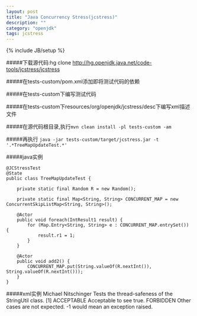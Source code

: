 ```yaml
---
layout: post
title: "Java Concurrency Stress(jcstress)"
description: ""
category: "openjdk"
tags: jcstress
---
```

{% include JB/setup %}

#####下载源代码:hg clone http://hg.openjdk.java.net/code-tools/jcstress/jcstress

#####在tests-custom/pom.xml添加即将测试代码的依赖

#####在tests-custom下编写测试代码

#####在tests-custom下resources/org/openjdk/jcstress/desc下编写xml描述文件

#####在源代码根目录,执行`mvn clean install -pl tests-custom -am`

#####再执行 `java -jar tests-custom/target/jcstress.jar -t '.*TreeMapUpdateTest.*'`

<!-- more -->
#####java实例

    @JCStressTest
    @State
    public class TreeMapUpdateTest {
    
        private static final Random R = new Random();
    
        private static final Map<String, String> CONCURRENT_MAP = new ConcurrentSkipListMap<String, String>();
    
        @Actor
        public void foreach(IntResult1 result) {
            for (Map.Entry<String, String> e : CONCURRENT_MAP.entrySet()) {
                result.r1 = 1;
            }
        }
    
        @Actor
        public void add2() {
            CONCURRENT_MAP.put(String.valueOf(R.nextInt()), String.valueOf(R.nextInt()));
        }
    }

#####xml实例
    <testsuite>
    <test name="com.sohu.tv.jcstress.test.TreeMapUpdateTest">
        <contributed-by>Michael Nitschinger</contributed-by>
        <description>
            Tests the thread-safeness of the StringUtil class.
        </description>
        <case>
            <match>[1]</match>
            <expect>ACCEPTABLE</expect>
            <description>
                Acceptable to see true.
            </description>
        </case>
        <unmatched>
            <expect>FORBIDDEN</expect>
            <description>
                Other cases are not expected. -1 would mean an exception raised.
            </description>
        </unmatched>
    </test>
    </testsuite>
